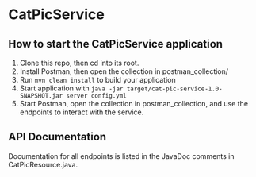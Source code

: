 # CatPicService

How to start the CatPicService application
---

1. Clone this repo, then cd into its root.
1. Install Postman, then open the collection in postman_collection/
1. Run `mvn clean install` to build your application
1. Start application with `java -jar target/cat-pic-service-1.0-SNAPSHOT.jar server config.yml`
1. Start Postman, open the collection in postman_collection, and use the endpoints to interact with the service.

API Documentation
---
Documentation for all endpoints is listed in the JavaDoc comments in CatPicResource.java.
